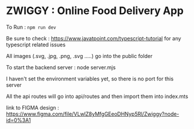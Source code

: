 # ZWIGGY : Online Food Delivery App

To Run : `npm run dev`

Be sure to check : https://www.javatpoint.com/typescript-tutorial for any typescript related issues

All images (.svg, .jpg, .png, .svg .....) go into the public folder

To start the backend server : node server.mjs

I haven't set the environment variables yet, so there is no port for this server

All the api routes will go into api/routes and then import them into index.mts

link to FIGMA design : https://www.figma.com/file/VLwlZ8yMfgGEeoDHNyp5Rl/Zwiggy?node-id=0%3A1
